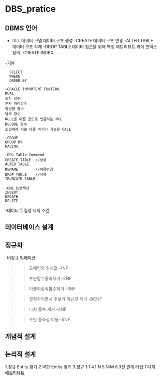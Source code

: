 # DBS_pratice
## DBMS 언어
- DLL
데이터 모델 데이터 구조 생성
-CREATE
데이터 구조 변경
-ALTER TABLE
데이터 구조 삭제
-DROP TABLE
데이터 접근을 위해 특정 애트리뷰트 위에 인덱스 정의
-CREATE INDEX

-기본
```
  SELECT
  WHERE
  ORDER BY
```

```
-ORACLE IMPORTENT FUNTION
DUAL
숫자 함수
문자 처리함수
형변환 함수
날짜 함수
NULL을 다른 값으로 변환하는 NVL
DECODE 함수
조건따라 서로 다른 처리가 가능한 CASE
```
```
-GROUP
GROUP BY
HAVING
```

```
-DDL Table Commend
CREATE TABLE  //생성
ALTER TABLE   
RENAME        //이름변경
DROP TABLE    //삭제
TRUNCATE TABLE

-DML 트랜잭션
INSERT
UPDATE
DELETE
```
-데이터 무결성 제약 조건

## 데이터베이스 설계



## 정규화
-비정규 릴레이션

>>도메인의 원자값
-1NF

>>부분함수종속제거
-2NF

>>이행적종속함수제거
-3NF

>>결정자이면서 후보키 아닌것 제거
-BCNF

>>다치 종속 제거
-4NF

>>조인 종속성 이용
-5NF

## 개념적 설계


## 논리적 설계
1.정규 Entity 찾기
2.약한 Entity 찾기
3.정규 1:1
4.1:N
5.N:M
6.3진 관게 타입
7.다치 애트리뷰트
